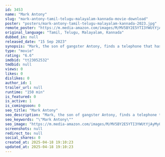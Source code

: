 ```yaml
---
id: 3453
name: "Mark Antony"
slug: "mark-antony-tamil-telugu-malayalam-kannada-movie-download"
poster: "posters/mark-antony-tamil-telugu-malayalam-kannada-2023.jpg"
remote_poster: "https://m.media-amazon.com/images/M/MV5BY2E5YTI3YWUtYjAyMy00OWIwLTllNzQtMzI5M2ViYTRjYWNmXkEyXkFqcGc@._V1_SX300.jpg"
original_language: "Tamil, Telugu, Malayalam, Kannada"
dubbed_in: null
released_date: "15 Sep 2023"
synopsis: "Mark, the son of gangster Antony, finds a telephone that has the ability to contact the past."
type: "movie"
rating: "6.6"
imdbid: "tt23052532"
tmdbid: null
views: 0
likes: 0
dislikes: 0
author_id: 1
trailer_url: null
runtime: "150 min"
is_featured: 0
is_active: 1
is_comingsoon: 0
seo_title: "Mark Antony"
seo_description: "Mark, the son of gangster Antony, finds a telephone that has the ability to contact the past."
seo_keywords: "\"Mark Antony\""
seo_image: "https://m.media-amazon.com/images/M/MV5BY2E5YTI3YWUtYjAyMy00OWIwLTllNzQtMzI5M2ViYTRjYWNmXkEyXkFqcGc@._V1_SX300.jpg"
screenshots: null
redirect_to: null
social_shares: 0
created_at: 2025-04-18 19:10:23
updated_at: 2025-04-18 19:10:23
---
```


